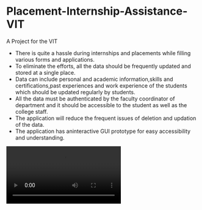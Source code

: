 # Placement-Internship-Assistance-VIT
A Project for the VIT

- There is quite a hassle during internships and placements while filling various
forms and applications.
- To eliminate the efforts, all the data should be frequently updated and stored at
a single place.
- Data can include personal and academic information,skills and certifications,past
experiences and work experience of the students which should be updated
regularly by students.
- All the data must be authenticated by the faculty coordinator of department and
it should be accessible to the student as well as the college staff.
- The application will reduce the frequent issues of deletion and updation of the
data.
- The application has aninteractive GUI prototype for easy accessibility and
understanding.

![](Vinterns.mp4)
